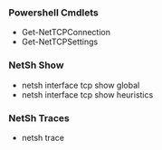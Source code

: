 
### Powershell Cmdlets
- Get-NetTCPConnection
- Get-NetTCPSettings

### NetSh Show
- netsh interface tcp show global
- netsh interface tcp show heuristics

### NetSh Traces
- netsh trace 
